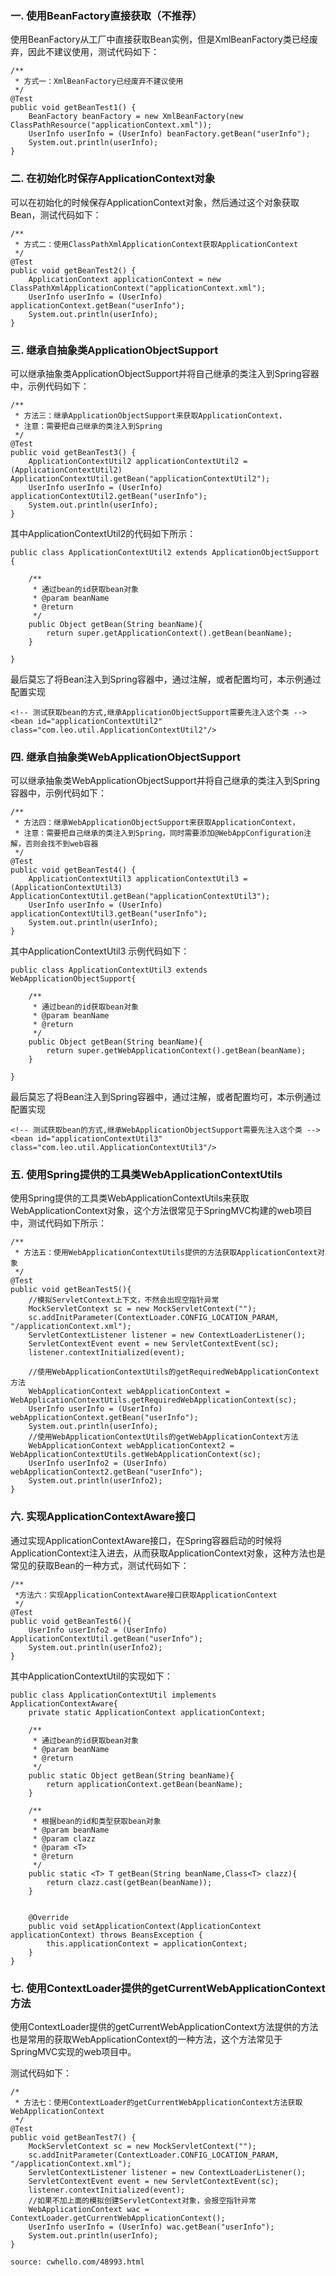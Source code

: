 ### 一. 使用BeanFactory直接获取（不推荐）
使用BeanFactory从工厂中直接获取Bean实例，但是XmlBeanFactory类已经废弃，因此不建议使用，测试代码如下：
```
/**
 * 方式一：XmlBeanFactory已经废弃不建议使用
 */
@Test
public void getBeanTest1() {
    BeanFactory beanFactory = new XmlBeanFactory(new ClassPathResource("applicationContext.xml"));
    UserInfo userInfo = (UserInfo) beanFactory.getBean("userInfo");
    System.out.println(userInfo);
}
```

### 二. 在初始化时保存ApplicationContext对象
可以在初始化的时候保存ApplicationContext对象，然后通过这个对象获取Bean，测试代码如下：
```
/**
 * 方式二：使用ClassPathXmlApplicationContext获取ApplicationContext
 */
@Test
public void getBeanTest2() {
    ApplicationContext applicationContext = new ClassPathXmlApplicationContext("applicationContext.xml");
    UserInfo userInfo = (UserInfo) applicationContext.getBean("userInfo");
    System.out.println(userInfo);
}
```

### 三. 继承自抽象类ApplicationObjectSupport
可以继承抽象类ApplicationObjectSupport并将自己继承的类注入到Spring容器中，示例代码如下：
```
/**
 * 方法三：继承ApplicationObjectSupport来获取ApplicationContext，
 * 注意：需要把自己继承的类注入到Spring
 */
@Test
public void getBeanTest3() {
    ApplicationContextUtil2 applicationContextUtil2 = (ApplicationContextUtil2) ApplicationContextUtil.getBean("applicationContextUtil2");
    UserInfo userInfo = (UserInfo) applicationContextUtil2.getBean("userInfo");
    System.out.println(userInfo);
}
```
其中ApplicationContextUtil2的代码如下所示：
```
public class ApplicationContextUtil2 extends ApplicationObjectSupport {

    /**
     * 通过bean的id获取bean对象
     * @param beanName
     * @return
     */
    public Object getBean(String beanName){
        return super.getApplicationContext().getBean(beanName);
    }

}
```
最后莫忘了将Bean注入到Spring容器中，通过注解，或者配置均可，本示例通过配置实现
```
<!-- 测试获取bean的方式,继承ApplicationObjectSupport需要先注入这个类 -->
<bean id="applicationContextUtil2" class="com.leo.util.ApplicationContextUtil2"/>
```

### 四. 继承自抽象类WebApplicationObjectSupport
可以继承抽象类WebApplicationObjectSupport并将自己继承的类注入到Spring容器中，示例代码如下：
```
/**
 * 方法四：继承WebApplicationObjectSupport来获取ApplicationContext，
 * 注意：需要把自己继承的类注入到Spring，同时需要添加@WebAppConfiguration注解，否则会找不到web容器
 */
@Test
public void getBeanTest4() {
    ApplicationContextUtil3 applicationContextUtil3 = (ApplicationContextUtil3) ApplicationContextUtil.getBean("applicationContextUtil3");
    UserInfo userInfo = (UserInfo) applicationContextUtil3.getBean("userInfo");
    System.out.println(userInfo);
}
```
其中ApplicationContextUtil3 示例代码如下：
```
public class ApplicationContextUtil3 extends WebApplicationObjectSupport{

    /**
     * 通过bean的id获取bean对象
     * @param beanName
     * @return
     */
    public Object getBean(String beanName){
        return super.getWebApplicationContext().getBean(beanName);
    }

}
```
最后莫忘了将Bean注入到Spring容器中，通过注解，或者配置均可，本示例通过配置实现
```
<!-- 测试获取bean的方式,继承WebApplicationObjectSupport需要先注入这个类 -->
<bean id="applicationContextUtil3" class="com.leo.util.ApplicationContextUtil3"/>
```

### 五. 使用Spring提供的工具类WebApplicationContextUtils
使用Spring提供的工具类WebApplicationContextUtils来获取WebApplicationContext对象，这个方法很常见于SpringMVC构建的web项目中，测试代码如下所示：
```
/**
 * 方法五：使用WebApplicationContextUtils提供的方法获取ApplicationContext对象
 */
@Test
public void getBeanTest5(){
    //模拟ServletContext上下文，不然会出现空指针异常
    MockServletContext sc = new MockServletContext("");
    sc.addInitParameter(ContextLoader.CONFIG_LOCATION_PARAM, "/applicationContext.xml");
    ServletContextListener listener = new ContextLoaderListener();
    ServletContextEvent event = new ServletContextEvent(sc);
    listener.contextInitialized(event);

    //使用WebApplicationContextUtils的getRequiredWebApplicationContext方法
    WebApplicationContext webApplicationContext = WebApplicationContextUtils.getRequiredWebApplicationContext(sc);
    UserInfo userInfo = (UserInfo) webApplicationContext.getBean("userInfo");
    System.out.println(userInfo);
    //使用WebApplicationContextUtils的getWebApplicationContext方法
    WebApplicationContext webApplicationContext2 = WebApplicationContextUtils.getWebApplicationContext(sc);
    UserInfo userInfo2 = (UserInfo) webApplicationContext2.getBean("userInfo");
    System.out.println(userInfo2);
}
```

### 六. 实现ApplicationContextAware接口
通过实现ApplicationContextAware接口，在Spring容器启动的时候将ApplicationContext注入进去，从而获取ApplicationContext对象，这种方法也是常见的获取Bean的一种方式，测试代码如下：
```
/**
 *方法六：实现ApplicationContextAware接口获取ApplicationContext
 */
@Test
public void getBeanTest6(){
    UserInfo userInfo2 = (UserInfo) ApplicationContextUtil.getBean("userInfo");
    System.out.println(userInfo2);
}
```
其中ApplicationContextUtil的实现如下：
```
public class ApplicationContextUtil implements ApplicationContextAware{
    private static ApplicationContext applicationContext;

    /**
     * 通过bean的id获取bean对象
     * @param beanName
     * @return
     */
    public static Object getBean(String beanName){
        return applicationContext.getBean(beanName);
    }

    /**
     * 根据bean的id和类型获取bean对象
     * @param beanName
     * @param clazz
     * @param <T>
     * @return
     */
    public static <T> T getBean(String beanName,Class<T> clazz){
        return clazz.cast(getBean(beanName));
    }


    @Override
    public void setApplicationContext(ApplicationContext applicationContext) throws BeansException {
        this.applicationContext = applicationContext;
    }
}
```

### 七. 使用ContextLoader提供的getCurrentWebApplicationContext方法
使用ContextLoader提供的getCurrentWebApplicationContext方法提供的方法也是常用的获取WebApplicationContext的一种方法，这个方法常见于SpringMVC实现的web项目中。

测试代码如下：
```
/*
 * 方法七：使用ContextLoader的getCurrentWebApplicationContext方法获取WebApplicationContext
 */
@Test
public void getBeanTest7() {
    MockServletContext sc = new MockServletContext("");
    sc.addInitParameter(ContextLoader.CONFIG_LOCATION_PARAM, "/applicationContext.xml");
    ServletContextListener listener = new ContextLoaderListener();
    ServletContextEvent event = new ServletContextEvent(sc);
    listener.contextInitialized(event);
    //如果不加上面的模拟创建ServletContext对象，会报空指针异常
    WebApplicationContext wac = ContextLoader.getCurrentWebApplicationContext();
    UserInfo userInfo = (UserInfo) wac.getBean("userInfo");
    System.out.println(userInfo);
}

```
```
source: cwhello.com/48993.html
```